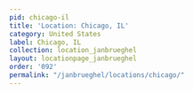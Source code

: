 ```yaml
---
pid: chicago-il
title: 'Location: Chicago, IL'
category: United States
label: Chicago, IL
collection: location_janbrueghel
layout: locationpage_janbrueghel
order: '092'
permalink: "/janbrueghel/locations/chicago/"
---
```

